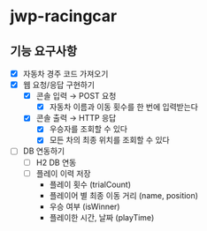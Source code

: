 # jwp-racingcar



## 기능 요구사항
- [x] 자동차 경주 코드 가져오기
- [x] 웹 요청/응답 구현하기
  - [x] 콘솔 입력 &rarr; POST 요청
    - [x] 자동차 이름과 이동 횟수를 한 번에 입력받는다
  - [x] 콘솔 출력 &rarr; HTTP 응답
    - [x] 우승자를 조회할 수 있다
    - [x] 모든 차의 최종 위치를 조회할 수 있다
- [ ] DB 연동하기
  - [ ] H2 DB 연동
  - [ ] 플레이 이력 저장
    - 플레이 횟수 (trialCount)
    - 플레이어 별 최종 이동 거리 (name, position)
    - 우승 여부 (isWinner)
    - 플레이한 시간, 날짜 (playTime)